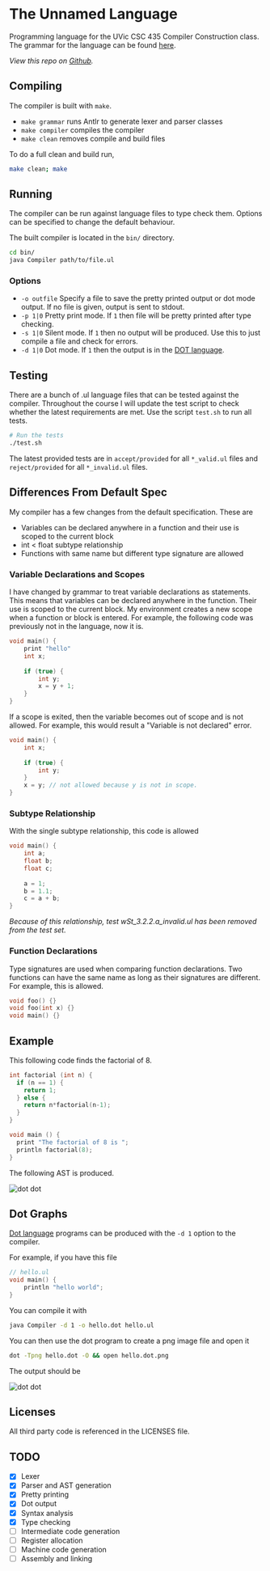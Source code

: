 # The Unnamed Language

Programming language for the UVic CSC 435 Compiler Construction class. The grammar for the language can be found [here](https://github.com/coffee-cup/unnamed-language/blob/master/grammar.pdf).

_View this repo on [Github](https://github.com/coffee-cup/unnamed-language)._

## Compiling

The compiler is built with `make`.

- `make grammar` runs Antlr to generate lexer and parser classes
- `make compiler` compiles the compiler
- `make clean` removes compile and build files

To do a full clean and build run,

```sh
make clean; make
```

## Running

The compiler can be run against language files to type check them. Options can be specified to change the default behaviour.

The built compiler is located in the `bin/` directory.

```sh
cd bin/
java Compiler path/to/file.ul
```

### Options

- `-o outfile` Specify a file to save the pretty printed output or dot mode output. If no file is given, output is sent to stdout.
- `-p 1|0` Pretty print mode. If `1` then file will be pretty printed after type checking.
- `-s 1|0` Silent mode. If `1` then no output will be produced. Use this to just compile a file and check for errors.
- `-d 1|0` Dot mode. If `1` then the output is in the [DOT language](https://www.graphviz.org/doc/info/lang.html).

## Testing

There are a bunch of .ul language files that can be tested against the compiler. Throughout the course I will update the test script to check whether the latest requirements are met. Use the script `test.sh` to run all tests.

```sh
# Run the tests
./test.sh
```

The latest provided tests are in `accept/provided` for all `*_valid.ul` files and `reject/provided` for all `*_invalid.ul` files.

## Differences From Default Spec

My compiler has a few changes from the default specification. These are

- Variables can be declared anywhere in a function and their use is scoped to the current block
- int < float subtype relationship
- Functions with same name but different type signature are allowed

### Variable Declarations and Scopes

I have changed by grammar to treat variable declarations as statements. This means that variables can be declared anywhere in the function. Their use is scoped to the current block. My environment creates a new scope when a function or block is entered. For example, the following code was previously not in the language, now it is.

```c
void main() {
    print "hello"
    int x;
    
    if (true) {
        int y;
        x = y + 1;
    }
}
```

If a scope is exited, then the variable becomes out of scope and is not allowed. For example, this would result a "Variable is not declared" error.

```c
void main() {
    int x;
    
    if (true) {
        int y;
    }
    x = y; // not allowed because y is not in scope.
}
```

### Subtype Relationship

With the single subtype relationship, this code is allowed

```c
void main() {
    int a;
    float b;
    float c;
    
    a = 1;
    b = 1.1;
    c = a + b;
}
```

_Because of this relationship, test wSt_3.2.2.a_invalid.ul has been removed from the test set._

### Function Declarations

Type signatures are used when comparing function declarations. Two functions can have the same name as long as their signatures are different. For example, this is allowed.

```c
void foo() {}
void foo(int x) {}
void main() {}
```

## Example

This following code finds the factorial of 8.

```c
int factorial (int n) {
  if (n == 1) {
    return 1;
  } else {
    return n*factorial(n-1);
  }
}

void main () {
  print "The factorial of 8 is ";
  println factorial(8);
}
```

The following AST is produced.

![dot dot](https://user-images.githubusercontent.com/3044853/36404127-e13e5958-159d-11e8-9a48-fc4b672cfb23.png)

## Dot Graphs

[Dot language](https://www.graphviz.org/doc/info/lang.html) programs can be produced with the `-d 1` option to the compiler.

For example, if you have this file

```c
// hello.ul
void main() {
    println "hello world";
}
```

You can compile it with

```bash
java Compiler -d 1 -o hello.dot hello.ul
```

You can then use the dot program to create a png image file and open it

```bash
dot -Tpng hello.dot -O && open hello.dot.png
```

The output should be

![dot dot](https://user-images.githubusercontent.com/3044853/36404174-18a6d88e-159e-11e8-8426-179d5062aae1.png)

## Licenses

All third party code is referenced in the LICENSES file.

## TODO

- [x] Lexer
- [x] Parser and AST generation
- [x] Pretty printing
- [x] Dot output
- [x] Syntax analysis
- [x] Type checking
- [ ] Intermediate code generation
- [ ] Register allocation
- [ ] Machine code generation
- [ ] Assembly and linking
